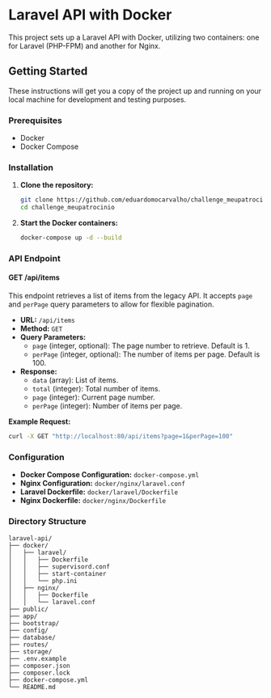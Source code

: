 
# Laravel API with Docker

This project sets up a Laravel API with Docker, utilizing two containers: one for Laravel (PHP-FPM) and another for Nginx.

## Getting Started

These instructions will get you a copy of the project up and running on your local machine for development and testing purposes.

### Prerequisites

- Docker
- Docker Compose

### Installation

1. **Clone the repository:**

   ```sh
   git clone https://github.com/eduardomocarvalho/challenge_meupatrocinio.git
   cd challenge_meupatrocinio
   ```

2. **Start the Docker containers:**

   ```sh
   docker-compose up -d --build
   ```

### API Endpoint

#### GET /api/items

This endpoint retrieves a list of items from the legacy API. It accepts `page` and `perPage` query parameters to allow for flexible pagination.

- **URL:** `/api/items`
- **Method:** `GET`
- **Query Parameters:**
  - `page` (integer, optional): The page number to retrieve. Default is 1.
  - `perPage` (integer, optional): The number of items per page. Default is 100.
- **Response:**
  - `data` (array): List of items.
  - `total` (integer): Total number of items.
  - `page` (integer): Current page number.
  - `perPage` (integer): Number of items per page.

**Example Request:**

```sh
curl -X GET "http://localhost:80/api/items?page=1&perPage=100"
```

### Configuration

- **Docker Compose Configuration:** `docker-compose.yml`
- **Nginx Configuration:** `docker/nginx/laravel.conf`
- **Laravel Dockerfile:** `docker/laravel/Dockerfile`
- **Nginx Dockerfile:** `docker/nginx/Dockerfile`

### Directory Structure

```
laravel-api/
├── docker/
│   ├── laravel/
│   │   ├── Dockerfile
│   │   ├── supervisord.conf
│   │   ├── start-container
│   │   └── php.ini
│   ├── nginx/
│   │   ├── Dockerfile
│   │   └── laravel.conf
├── public/
├── app/
├── bootstrap/
├── config/
├── database/
├── routes/
├── storage/
├── .env.example
├── composer.json
├── composer.lock
├── docker-compose.yml
└── README.md
```

